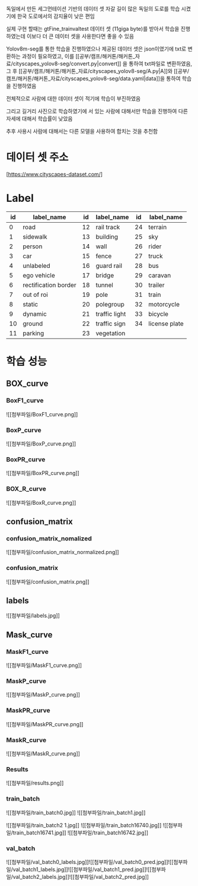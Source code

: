 독일에서 만든 세그먼테이션 기반의 데이터 셋 자갈 길이 많은 독일의 도로를 학습 시켰기에 한국 도로에서의 감지율이 낮은 편임

실제 구현 할때는 gtFine_trainvaltest 데이터 셋 (11giga byte)를 받아서 학습을 진행하였는데 이보다 더 큰 데이터 셋을 사용한다면 좋을 수 있음

Yolov8m-seg를 통한 학습을 진행하였으나 제공된 데이터 셋은 json이였기에 txt로 변환하는 과정이 필요하였고, 이를 [[공부/캠프/해커톤/해커톤_자료/cityscapes_yolov8-seg/convert.py|convert]]
을 통하여 txt파일로 변환하였음, 그 후 [[공부/캠프/해커톤/해커톤_자료/cityscapes_yolov8-seg/A.py|A]]와 [[공부/캠프/해커톤/해커톤_자료/cityscapes_yolov8-seg/data.yaml|data]]을 통하여 학습을 진행하였음

전체적으로 사람에 대한 데이터 셋이 적기에 학습이 부진하였음

그리고 길거리 사진으로 학습하였기에 서 있는 사람에 대해서만 학습을 진행하여 다른 자세에 대해서 학습률이 낮았음

추후 사용시 사람에 대해서는 다른 모델을 사용하여 합치는 것을 추천함
# 데이터 셋 주소
[https://www.cityscapes-dataset.com/]

# Label

| id  | label_name           | id  | label_name    | id  | label_name    |
| --- | -------------------- | --- | ------------- | --- | ------------- |
| 0   | road                 | 12  | rail track    | 24  | terrain       |
| 1   | sidewalk             | 13  | building      | 25  | sky           |
| 2   | person               | 14  | wall          | 26  | rider         |
| 3   | car                  | 15  | fence         | 27  | truck         |
| 4   | unlabeled            | 16  | guard rail    | 28  | bus           |
| 5   | ego vehicle          | 17  | bridge        | 29  | caravan       |
| 6   | rectification border | 18  | tunnel        | 30  | trailer       |
| 7   | out of roi           | 19  | pole          | 31  | train         |
| 8   | static               | 20  | polegroup     | 32  | motorcycle    |
| 9   | dynamic              | 21  | traffic light | 33  | bicycle       |
| 10  | ground               | 22  | traffic sign  | 34  | license plate |
| 11  | parking              | 23  | vegetation    |     |               |
# 학습 성능
## BOX_curve
### BoxF1_curve
![[첨부파일/BoxF1_curve.png]]
### BoxP_curve
![[첨부파일/BoxP_curve.png]]
### BoxPR_curve
![[첨부파일/BoxPR_curve.png]]
### BOX_R_curve
![[첨부파일/BoxR_curve.png]]
## confusion_matrix

### confusion_matrix_nomalized
![[첨부파일/confusion_matrix_normalized.png]]
### confusion_matrix
![[첨부파일/confusion_matrix.png]]
## labels
![[첨부파일/labels.jpg]]
## Mask_curve

### MaskF1_curve
![[첨부파일/MaskF1_curve.png]]
### MaskP_curve
![[첨부파일/MaskP_curve.png]]
### MaskPR_curve
![[첨부파일/MaskPR_curve.png]]
### MaskR_curve
![[첨부파일/MaskR_curve.png]]
### Results
![[첨부파일/results.png]]
### train_batch
![[첨부파일/train_batch0.jpg]]
![[첨부파일/train_batch1.jpg]]

![[첨부파일/train_batch2 1.jpg]]
![[첨부파일/train_batch16740.jpg]]
![[첨부파일/train_batch16741.jpg]]
![[첨부파일/train_batch16742.jpg]]


### val_batch
![[첨부파일/val_batch0_labels.jpg]]![[첨부파일/val_batch0_pred.jpg]]![[첨부파일/val_batch1_labels.jpg]]![[첨부파일/val_batch1_pred.jpg]]![[첨부파일/val_batch2_labels.jpg]]![[첨부파일/val_batch2_pred.jpg]]